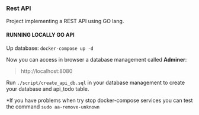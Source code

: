 ### Rest API

Project implementing a REST API using GO lang.

#### RUNNING LOCALLY GO API

Up database:
`docker-compose up -d`

Now you can access in browser a database management called **Adminer**:
> http://localhost:8080

Run `./script/create_api_db.sql` in your database management to create your database and api_todo table.

*If you have problems when try stop docker-compose services you can test the command `sudo aa-remove-unknown`